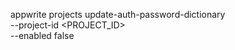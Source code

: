 appwrite projects update-auth-password-dictionary \
    --project-id <PROJECT_ID> \
    --enabled false
